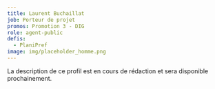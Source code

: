 ```yaml
---
title: Laurent Buchaillat
job: Porteur de projet
promos: Promotion 3 - DIG
role: agent-public
defis:
  - PlaniPref
image: img/placeholder_homme.png
---
```

La description de ce profil est en cours de rédaction et sera disponible prochainement.